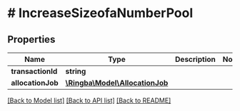 # # IncreaseSizeofaNumberPool

## Properties

Name | Type | Description | Notes
------------ | ------------- | ------------- | -------------
**transactionId** | **string** |  |
**allocationJob** | [**\Ringba\Model\AllocationJob**](AllocationJob.md) |  |

[[Back to Model list]](../../README.md#models) [[Back to API list]](../../README.md#endpoints) [[Back to README]](../../README.md)
